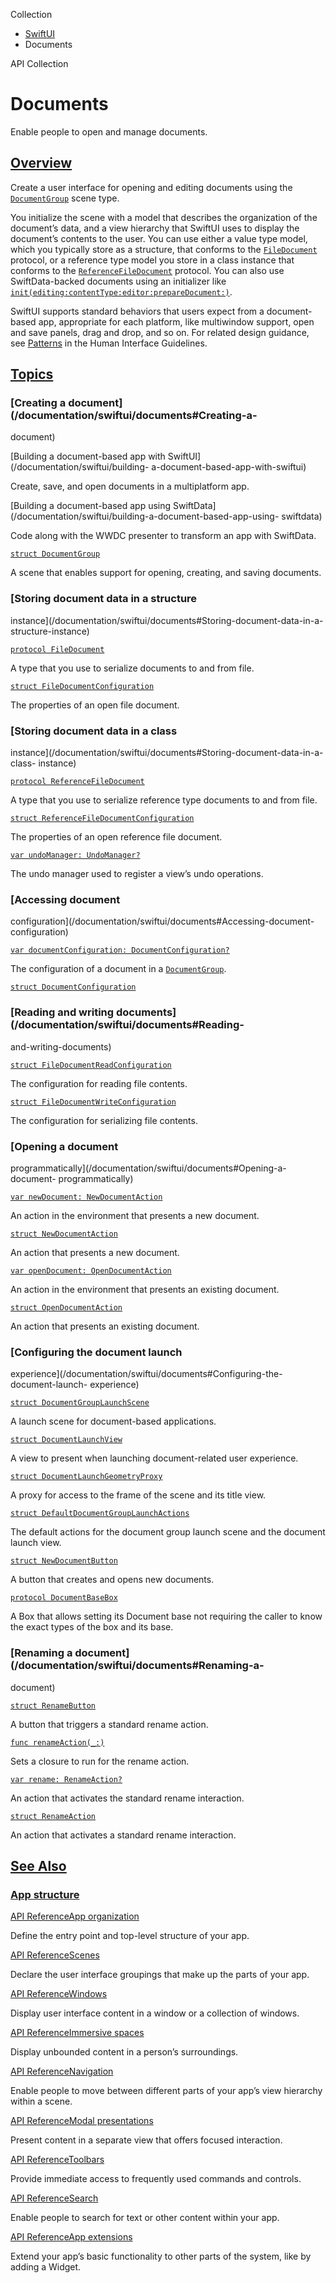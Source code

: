Collection

  * [ SwiftUI ](/documentation/swiftui)
  * Documents 

API Collection

# Documents

Enable people to open and manage documents.

## [Overview](/documentation/swiftui/documents#Overview)

Create a user interface for opening and editing documents using the
[`DocumentGroup`](/documentation/swiftui/documentgroup) scene type.

You initialize the scene with a model that describes the organization of the
document’s data, and a view hierarchy that SwiftUI uses to display the
document’s contents to the user. You can use either a value type model, which
you typically store as a structure, that conforms to the
[`FileDocument`](/documentation/swiftui/filedocument) protocol, or a reference
type model you store in a class instance that conforms to the
[`ReferenceFileDocument`](/documentation/swiftui/referencefiledocument)
protocol. You can also use SwiftData-backed documents using an initializer
like
[`init(editing:contentType:editor:prepareDocument:)`](/documentation/swiftui/documentgroup/init\(editing:contenttype:editor:preparedocument:\)).

SwiftUI supports standard behaviors that users expect from a document-based
app, appropriate for each platform, like multiwindow support, open and save
panels, drag and drop, and so on. For related design guidance, see
[Patterns](/design/Human-Interface-Guidelines/patterns) in the Human Interface
Guidelines.

## [Topics](/documentation/swiftui/documents#topics)

### [Creating a document](/documentation/swiftui/documents#Creating-a-
document)

[Building a document-based app with SwiftUI](/documentation/swiftui/building-
a-document-based-app-with-swiftui)

Create, save, and open documents in a multiplatform app.

[Building a document-based app using
SwiftData](/documentation/swiftui/building-a-document-based-app-using-
swiftdata)

Code along with the WWDC presenter to transform an app with SwiftData.

[`struct DocumentGroup`](/documentation/swiftui/documentgroup)

A scene that enables support for opening, creating, and saving documents.

### [Storing document data in a structure
instance](/documentation/swiftui/documents#Storing-document-data-in-a-
structure-instance)

[`protocol FileDocument`](/documentation/swiftui/filedocument)

A type that you use to serialize documents to and from file.

[`struct
FileDocumentConfiguration`](/documentation/swiftui/filedocumentconfiguration)

The properties of an open file document.

### [Storing document data in a class
instance](/documentation/swiftui/documents#Storing-document-data-in-a-class-
instance)

[`protocol
ReferenceFileDocument`](/documentation/swiftui/referencefiledocument)

A type that you use to serialize reference type documents to and from file.

[`struct
ReferenceFileDocumentConfiguration`](/documentation/swiftui/referencefiledocumentconfiguration)

The properties of an open reference file document.

[`var undoManager:
UndoManager?`](/documentation/swiftui/environmentvalues/undomanager)

The undo manager used to register a view’s undo operations.

### [Accessing document
configuration](/documentation/swiftui/documents#Accessing-document-
configuration)

[`var documentConfiguration:
DocumentConfiguration?`](/documentation/swiftui/environmentvalues/documentconfiguration)

The configuration of a document in a
[`DocumentGroup`](/documentation/swiftui/documentgroup).

[`struct DocumentConfiguration`](/documentation/swiftui/documentconfiguration)

### [Reading and writing documents](/documentation/swiftui/documents#Reading-
and-writing-documents)

[`struct
FileDocumentReadConfiguration`](/documentation/swiftui/filedocumentreadconfiguration)

The configuration for reading file contents.

[`struct
FileDocumentWriteConfiguration`](/documentation/swiftui/filedocumentwriteconfiguration)

The configuration for serializing file contents.

### [Opening a document
programmatically](/documentation/swiftui/documents#Opening-a-document-
programmatically)

[`var newDocument:
NewDocumentAction`](/documentation/swiftui/environmentvalues/newdocument)

An action in the environment that presents a new document.

[`struct NewDocumentAction`](/documentation/swiftui/newdocumentaction)

An action that presents a new document.

[`var openDocument:
OpenDocumentAction`](/documentation/swiftui/environmentvalues/opendocument)

An action in the environment that presents an existing document.

[`struct OpenDocumentAction`](/documentation/swiftui/opendocumentaction)

An action that presents an existing document.

### [Configuring the document launch
experience](/documentation/swiftui/documents#Configuring-the-document-launch-
experience)

[`struct
DocumentGroupLaunchScene`](/documentation/swiftui/documentgrouplaunchscene)

A launch scene for document-based applications.

[`struct DocumentLaunchView`](/documentation/swiftui/documentlaunchview)

A view to present when launching document-related user experience.

[`struct
DocumentLaunchGeometryProxy`](/documentation/swiftui/documentlaunchgeometryproxy)

A proxy for access to the frame of the scene and its title view.

[`struct
DefaultDocumentGroupLaunchActions`](/documentation/swiftui/defaultdocumentgrouplaunchactions)

The default actions for the document group launch scene and the document
launch view.

[`struct NewDocumentButton`](/documentation/swiftui/newdocumentbutton)

A button that creates and opens new documents.

[`protocol DocumentBaseBox`](/documentation/swiftui/documentbasebox)

A Box that allows setting its Document base not requiring the caller to know
the exact types of the box and its base.

### [Renaming a document](/documentation/swiftui/documents#Renaming-a-
document)

[`struct RenameButton`](/documentation/swiftui/renamebutton)

A button that triggers a standard rename action.

[`func renameAction(_:)`](/documentation/swiftui/view/renameaction\(_:\))

Sets a closure to run for the rename action.

[`var rename: RenameAction?`](/documentation/swiftui/environmentvalues/rename)

An action that activates the standard rename interaction.

[`struct RenameAction`](/documentation/swiftui/renameaction)

An action that activates a standard rename interaction.

## [See Also](/documentation/swiftui/documents#see-also)

### [App structure](/documentation/swiftui/documents#App-structure)

[API ReferenceApp organization](/documentation/swiftui/app-organization)

Define the entry point and top-level structure of your app.

[API ReferenceScenes](/documentation/swiftui/scenes)

Declare the user interface groupings that make up the parts of your app.

[API ReferenceWindows](/documentation/swiftui/windows)

Display user interface content in a window or a collection of windows.

[API ReferenceImmersive spaces](/documentation/swiftui/immersive-spaces)

Display unbounded content in a person’s surroundings.

[API ReferenceNavigation](/documentation/swiftui/navigation)

Enable people to move between different parts of your app’s view hierarchy
within a scene.

[API ReferenceModal presentations](/documentation/swiftui/modal-presentations)

Present content in a separate view that offers focused interaction.

[API ReferenceToolbars](/documentation/swiftui/toolbars)

Provide immediate access to frequently used commands and controls.

[API ReferenceSearch](/documentation/swiftui/search)

Enable people to search for text or other content within your app.

[API ReferenceApp extensions](/documentation/swiftui/app-extensions)

Extend your app’s basic functionality to other parts of the system, like by
adding a Widget.

